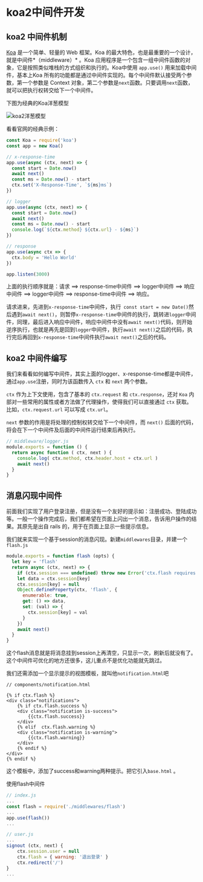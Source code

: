 # koa2中间件开发

## koa2 中间件机制

[Koa](http://koajs.com/) 是一个简单、轻量的 Web 框架。Koa 的最大特色，也是最重要的一个设计，就是中间件*（middleware）* 。Koa 应用程序是一个包含一组中间件函数的对象，它是按照类似堆栈的方式组织和执行的。Koa中使用 `app.use()` 用来加载中间件，基本上Koa 所有的功能都是通过中间件实现的。每个中间件默认接受两个参数，第一个参数是 Context 对象，第二个参数是`next`函数。只要调用`next`函数，就可以把执行权转交给下一个中间件。

下图为经典的Koa洋葱模型

![koa2洋葱模型](http://ommpd2lnj.bkt.clouddn.com/onion.png)



 看看官网的经典示例：

```javascript
const Koa = require('koa')
const app = new Koa()

// x-response-time
app.use(async (ctx, next) => {
  const start = Date.now()
  await next()
  const ms = Date.now() - start
  ctx.set('X-Response-Time', `${ms}ms`)
})

// logger
app.use(async (ctx, next) => {
  const start = Date.now()
  await next()
  const ms = Date.now() - start
  console.log(`${ctx.method} ${ctx.url} - ${ms}`)
})

// response
app.use(async ctx => {
  ctx.body = 'Hello World'
})

app.listen(3000)
```

上面的执行顺序就是：请求 ==> response-time中间件 ==> logger中间件 ==> 响应中间件 ==> logger中间件 ==> response-time中间件 ==> 响应。

请求进来，先进到`x-response-time`中间件，执行` const start = new Date()`然后遇到`await next()`，则暂停`x-response-time`中间件的执行，跳转进`logger`中间件，同理，最后进入响应中间件，响应中间件中没有`await next()`代码，则开始逆序执行，也就是再先是回到`logger`中间件，执行`await next()`之后的代码，执行完后再回到`x-response-time`中间件执行`await next()`之后的代码。

## koa2 中间件编写

我们来看看如何编写中间件，其实上面的logger、x-response-time都是中间件，通过`app.use`注册，同时为该函数传入 `ctx` 和 `next` 两个参数。

`ctx` 作为上下文使用，包含了基本的 `ctx.request` 和 `ctx.response`，还对 `Koa` 内部对一些常用的属性或者方法做了代理操作，使得我们可以直接通过 `ctx` 获取。比如，`ctx.request.url` 可以写成 `ctx.url`。

`next` 参数的作用是将处理的控制权转交给下一个中间件，而 `next()` 后面的代码，将会在下一个中间件及后面的中间件运行结束后再执行。

```javascript
// middleware/logger.js
module.exports = function () {
  return async function ( ctx, next ) {
    console.log( ctx.method, ctx.header.host + ctx.url )
    await next()
  }
}
```

## 消息闪现中间件

前面我们实现了用户登录注册，但是没有一个友好的提示如：注册成功、登陆成功等。一般一个操作完成后，我们都希望在页面上闪出一个消息，告诉用户操作的结果。其原先是出自 rails 的，用于在页面上显示一些提示信息。

我们就来实现一个基于session的消息闪现。新建`middlewares`目录，并建一个`flash.js`

```javascript
module.exports = function flash (opts) {
  let key = 'flash'
  return async (ctx, next) => {
    if (ctx.session === undefined) throw new Error('ctx.flash requires sessions')
    let data = ctx.session[key]
    ctx.session[key] = null
    Object.defineProperty(ctx, 'flash', {
      enumerable: true,
      get: () => data,
      set: (val) => {
        ctx.session[key] = val
      }
    })
    await next()
  }
}
```

这个flash消息就是将消息挂到session上再清空，只显示一次，刷新后就没有了。这个中间件可优化的地方还很多，这儿重点不是优化功能就先跳过。

我们还需添加一个显示提示的视图模板，就叫他`notification.html`吧

```jinja2
// components/notification.html

{% if ctx.flash %}
<div class="notifications">
    {% if ctx.flash.success %}
    <div class="notification is-success">
        {{ctx.flash.success}}
    </div>
    {% elif  ctx.flash.warning %}
    <div class="notification is-warning">
        {{ctx.flash.warning}}
    </div>
    {% endif %}
</div>
{% endif %}
```

这个模板中，添加了success和warning两种提示。把它引入`base.html` 。

使用flash中间件

```javascript
// index.js
...
const flash = require('./middlewares/flash')
...
app.use(flash())
...

// user.js
...
signout (ctx, next) {
    ctx.session.user = null
    ctx.flash = { warning: '退出登录' }
    ctx.redirect('/')
}
...
```



